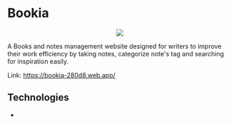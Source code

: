 # Bookia

<div align= "center">
  
  [![](https://i.imgur.com/D1iJlXv.png)](https://bookia-280d8.web.app/ "Bookia logo")
  
</div>

A Books and notes management website designed for writers to improve their work efficiency by taking notes, categorize note's tag and searching for inspiration easily.

Link: https://bookia-280d8.web.app/

## Technologies

-
